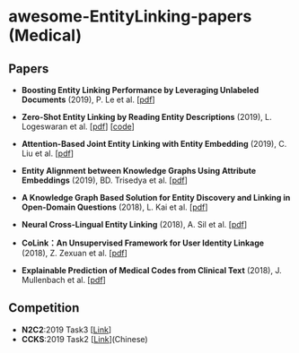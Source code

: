 # awesome-EntityLinking-papers (Medical)

## Papers

- **Boosting Entity Linking Performance by Leveraging Unlabeled Documents** (2019), P. Le et al. [[pdf](https://arxiv.org/pdf/1906.01250)]

- **Zero-Shot Entity Linking by Reading Entity Descriptions** (2019), L. Logeswaran et al. [[pdf](https://www.aclweb.org/anthology/P19-1335)] [[code](https://github.com/lajanugen/zeshel)] 
- **Attention-Based Joint Entity Linking with Entity Embedding** (2019), C. Liu et al. [[pdf](https://www.mdpi.com/2078-2489/10/2/46/pdf)]
- **Entity Alignment between Knowledge Graphs Using Attribute Embeddings** (2019), BD. Trisedya et al. [[pdf](https://www.aaai.org/ojs/index.php/AAAI/article/download/3798/3676)]
- **A Knowledge Graph Based Solution for Entity Discovery and Linking in Open-Domain Questions** (2018), L. Kai et al. [[pdf](https://arxiv.org/pdf/1812.01889)]
- **Neural Cross-Lingual Entity Linking** (2018), A. Sil et al. [[pdf](https://pdfs.semanticscholar.org/990a/455cdaaaddad4ce88613dd3f3fdf6d4f65e0.pdf)]
- **CoLink：An Unsupervised Framework for User Identity Linkage** (2018), Z. Zexuan et al. [[pdf](https://www.aaai.org/ocs/index.php/AAAI/AAAI18/paper/download/17287/16132)]
- **Explainable Prediction of Medical Codes from Clinical Text** (2018), J. Mullenbach et al. [[pdf](https://arxiv.org/pdf/1802.05695.pdf)]

## Competition

- **N2C2**:2019 Task3 [[Link](https://portal.dbmi.hms.harvard.edu/projects/n2c2-2019-t3/)]
- **CCKS**:2019 Task2 [[Link](http://www.ccks2019.cn/)](Chinese)
